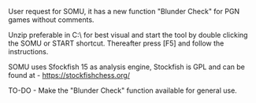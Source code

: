 User request for SOMU, it has a new function "Blunder Check" for PGN games without comments.

Unzip preferable in C:\ for best visual and start the tool by double clicking the SOMU or START shortcut. Thereafter press [F5] and follow the instructions.

SOMU uses Sfockfish 15 as analysis engine, Stockfish is GPL and can be found at - https://stockfishchess.org/

TO-DO - Make the "Blunder Check" function available for general use.
